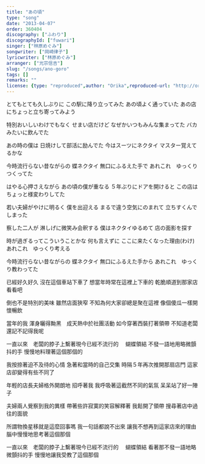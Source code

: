 ```yaml
---
title: "あの頃"
type: "song"
date: "2013-04-07"
order: 360404
discography: ["ふわり"]
discographyId: ["fuwari"]
singer: ["林原めぐみ"]
songwriter: ["岡崎律子"]
lyricwriter: ["林原めぐみ"]
arranger: ["光宗信吉"]
slug: "/songs/ano-goro"
tags: []
remarks: ""
license: {type: "reproduced",author: "Orika",reproduced-url: "http://orikamushi.myweb.hinet.net",reproduced-website: "織歌蟲"}
---
```


とてもとても久しぶりに 
この駅に降り立ってみた 
あの頃よく通っていた 
あの店にちょっと立ち寄ってみよう 

特別おいしいわけでもなく 
せまい店だけど 
なぜかいつもみんな集まってた 
バカみたいに飲んでた 

あの時の僕は 
日焼けして部活に励んでた 
今はスーツにネクタイ 
マスター覚えてるかな 

今時流行らない昔ながらの 
蝶ネクタイ 
無口にふるえた手で 
あれこれ　ゆっくりつくってた 

はやる心押さえながら 
あの頃の僕が重なる 
５年ぶりにドアを開けると 
この店はちょっと様変わりしてた 

若い夫婦がやけに明るく 
僕を出迎える 
まるで違う空気にのまれて 
立ちすくんでしまった 

察した二人が 
淋しげに微笑み会釈する 
僕はネクタイゆるめて 
店の面影を探す 

時が過ぎるってこういうことかな 
何も言えずに 
ここに来たくなった理由(わけ)
あれこれ　ゆっくり考える 

今時流行らない昔ながらの 
蝶ネクタイ 
無口にふるえた手から 
あれこれ　ゆっくり教わってた

<!-- 翻译 -->

已經好久好久
沒在這個車站下車了
想當年時常在這裡上下車的
乾脆順道到那家店看看吧

倒也不是特別的美味
雖然店面狹窄
不知為何大家卻總是聚在這裡
像個傻瓜一樣開懷暢飲

當年的我
渾身曬得黝黑　成天熱中於社團活動
如今穿著西裝打著領帶
不知道老闆還記不記得我呢

一直以來　老闆的脖子上繫著現今已經不流行的　
蝴蝶領結
不發一語地用略微顫抖的手
慢慢地料理著這個那個的

我按捺著迫不及待的心情
急著和當時的自己交集
時隔５年再次推開那扇店門
這家店卻變得有些不同了

年輕的店長夫婦格外開朗地
招呼著我
我呼吸著這截然不同的氣氛
呆呆站了好一陣子

夫婦兩人覺察到我的異樣
帶著些許寂寞的笑容解釋著
我鬆開了領帶 
搜尋著店中過往的面貌

所謂物換星移就是這麼回事嗎 
我一句話都說不出來
讓我不想再到這家店來的理由
腦中慢慢地思考著這個那個

一直以來　老闆的脖子上繫著現今已經不流行的　
蝴蝶領結
看著那不發一語地略微顫抖的手
慢慢地讓我受教了這個那個
